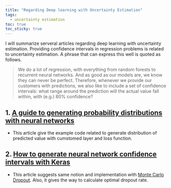 ```yaml
---
title: "Regarding Deep learning with Uncertainty Estimation"
tags: 
  - uncertainty estimation
toc: true
toc_sticky: true
---
```

I will summarize serveral articles regarding deep learning with uncertainty estimation. Providing confidence intervals in regression problems is related to uncertainty estimation. A phrase that can express this well is quoted as follows.

> We do a lot of regression, with everything from random forests to recurrent neural networks. And as good as our models are, we know they can never be perfect. Therefore, whenever we provide our customers with predictions, we also like to include a set of confidence intervals: what range around the prediction will the actual value fall within, with (e.g.) 80% confidence?

## 1. [A guide to generating probability distributions with neural networks](https://medium.com/hal24k-techblog/a-guide-to-generating-probability-distributions-with-neural-networks-ffc4efacd6a4)
 - This article give the example code related to generate distribution of predicted value with cumstomed layer and loss function.

## 2. [How to generate neural network confidence intervals with Keras](https://medium.com/hal24k-techblog/how-to-generate-neural-network-confidence-intervals-with-keras-e4c0b78ebbdf)
 - This article suggests same notion and implementation with [Monte Carlo Dropout](https://towardsdatascience.com/monte-carlo-dropout-7fd52f8b6571). Also, it gives the way to calculate optimal dropout rate.


